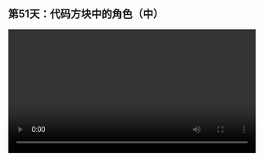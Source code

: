 ## 第51天：代码方块中的角色（中）
 

<video width="100%" controls controlslist="nodownload nofullscreen noremoteplayback" disablePictureInPicture>
  <source src="https://api.keepwork.com/ts-storage/siteFiles/14528/raw#1593682767712session51.webm" type="video/webm">
  <source src="https://api.keepwork.com/ts-storage/siteFiles/14529/raw#1593682773274session51small.mp4" type="video/mp4" />
   
  你的浏览器不支持播放
</video>


### 字幕

代码方块中的角色可以有自己的初始化参数，
比如名字，位置，方向，大小等等。
我们还可以设置它的**时间起点**。
**在电影方块中，不同的时间点，**
**人物可以有不同的形象。**
另外，下面是用户数据。
我们可以让每个角色有自己自定义的用户数据。
可以是字符串，也可以是table(表)。
比如这里我们写，I am TOM.
这个角色，I am Alice.
这个角色，I am Bob.
此时我们打开代码方块。
我们可以通过**数据**项下的**获取角色的自定义数据**，
来获得刚刚我们输入的文字。
这里我们可以将say("hi")改为获取角色的自定义数据。
此时我们运行一下代码方块。
我们点击不同的人物，会说不同的话。
我们可以用这种方式做场景编辑器，
方便我们在场景中布置各式各样的NPC，机关等等。

### 动手练习
模仿制作一个相同的有多个透明物体的电影方块。